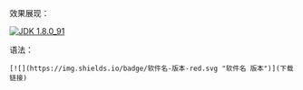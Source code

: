 效果展现：

[![](https://img.shields.io/badge/JDK-1.8.0_91-red.svg "JDK 1.8.0_91")](https://pan.baidu.com/s/1zGjYRJ-6E3LIYHrhH0XGeQ)

语法：
```
[![](https://img.shields.io/badge/软件名-版本-red.svg "软件名 版本")](下载链接)
```